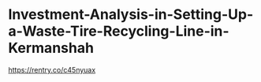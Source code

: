 # Investment-Analysis-in-Setting-Up-a-Waste-Tire-Recycling-Line-in-Kermanshah
https://rentry.co/c45nyuax

